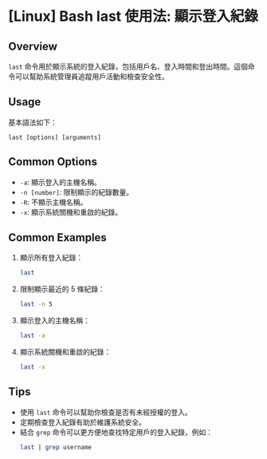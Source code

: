 # [Linux] Bash last 使用法: 顯示登入紀錄

## Overview
`last` 命令用於顯示系統的登入紀錄，包括用戶名、登入時間和登出時間。這個命令可以幫助系統管理員追蹤用戶活動和檢查安全性。

## Usage
基本語法如下：
```
last [options] [arguments]
```

## Common Options
- `-a`: 顯示登入的主機名稱。
- `-n [number]`: 限制顯示的紀錄數量。
- `-R`: 不顯示主機名稱。
- `-x`: 顯示系統關機和重啟的紀錄。

## Common Examples
1. 顯示所有登入紀錄：
   ```bash
   last
   ```

2. 限制顯示最近的 5 條紀錄：
   ```bash
   last -n 5
   ```

3. 顯示登入的主機名稱：
   ```bash
   last -a
   ```

4. 顯示系統關機和重啟的紀錄：
   ```bash
   last -x
   ```

## Tips
- 使用 `last` 命令可以幫助你檢查是否有未經授權的登入。
- 定期檢查登入紀錄有助於維護系統安全。
- 結合 `grep` 命令可以更方便地查找特定用戶的登入紀錄，例如：
  ```bash
  last | grep username
  ```